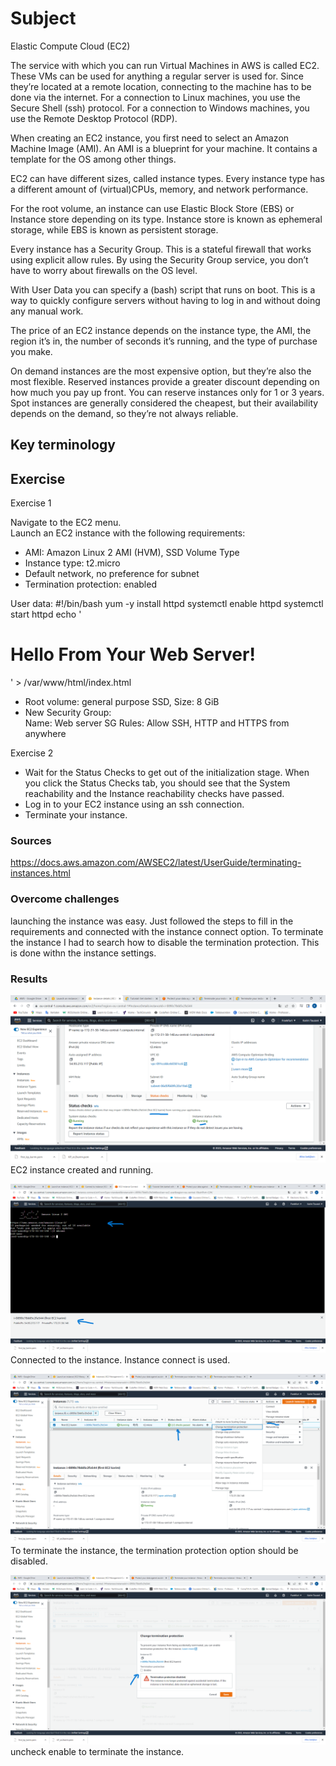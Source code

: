 # Subject
Elastic Compute Cloud (EC2)  

The service with which you can run Virtual Machines in AWS is called EC2. These VMs can be used for anything a regular server is used for. Since they’re located at a remote location, connecting to the machine has to be done via the internet. For a connection to Linux machines, you use the Secure Shell (ssh) protocol. For a connection to Windows machines, you use the Remote Desktop Protocol (RDP).  

When creating an EC2 instance, you first need to select an Amazon Machine Image (AMI). An AMI is a blueprint for your machine. It contains a template for the OS among other things.  

EC2 can have different sizes, called instance types. Every instance type has a different amount of (virtual)CPUs, memory, and network performance.  

For the root volume, an instance can use Elastic Block Store (EBS) or Instance store depending on its type. Instance store is known as ephemeral storage, while EBS is known as persistent storage.  

Every instance has a Security Group. This is a stateful firewall that works using explicit allow rules. By using the Security Group service, you don’t have to worry about firewalls on the OS level.  

With User Data you can specify a (bash) script that runs on boot. This is a way to quickly configure servers without having to log in and without doing any manual work.  

The price of an EC2 instance depends on the instance type, the AMI, the region it’s in, the number of seconds it’s running, and the type of purchase you make.  

On demand instances are the most expensive option, but they’re also the most flexible.
Reserved instances provide a greater discount depending on how much you pay up front. You can reserve instances only for 1 or 3 years.
Spot instances are generally considered the cheapest, but their availability depends on the demand, so they’re not always reliable.


## Key terminology


## Exercise
Exercise 1  

Navigate to the EC2 menu.  
Launch an EC2 instance with the following requirements:  
- AMI: Amazon Linux 2 AMI (HVM), SSD Volume Type  
- Instance type: t2.micro  
- Default network, no preference for subnet  
- Termination protection: enabled  

User data:
#!/bin/bash
 yum -y install httpd
systemctl enable httpd
systemctl start httpd
 echo '<html><h1>Hello From Your Web Server!</h1></html>' >   /var/www/html/index.html  

- Root volume: general purpose SSD, Size: 8 GiB  
- New Security Group:  
Name: Web server SG
Rules: Allow SSH, HTTP and HTTPS from anywhere

Exercise 2
- Wait for the Status Checks to get out of the initialization stage. When you click the Status Checks tab, you should see that the System reachability and the Instance reachability checks have passed.  
- Log in to your EC2 instance using an ssh connection.
- Terminate your instance.

### Sources
https://docs.aws.amazon.com/AWSEC2/latest/UserGuide/terminating-instances.html

### Overcome challenges
launching the instance was easy. Just followed the steps to fill in the requirements and connected with the instance connect option. To terminate the instance I had to search how to disable the termination protection. This is done withn the instance settings.

### Results  
![ec2 instance created](https://github.com/Techgrounds-Cloud-9/cloud-9-karimtouzani24/blob/75710020ecafe283afa203a47288555ef39b7ce4/00_includes/AWS/EC2/ec2e1a.png)  
EC2 instance created and running.  

![connected to instance with instance connect](https://github.com/Techgrounds-Cloud-9/cloud-9-karimtouzani24/blob/75710020ecafe283afa203a47288555ef39b7ce4/00_includes/AWS/EC2/ec2e1b.png)  
Connected to the instance. Instance connect is used.  

![change termination protection](https://github.com/Techgrounds-Cloud-9/cloud-9-karimtouzani24/blob/75710020ecafe283afa203a47288555ef39b7ce4/00_includes/AWS/EC2/ec2e1c.png)  
To terminate the instance, the termination protection option should be disabled.  

![uncheck enable](https://github.com/Techgrounds-Cloud-9/cloud-9-karimtouzani24/blob/75710020ecafe283afa203a47288555ef39b7ce4/00_includes/AWS/EC2/ec2e1d.png)  
uncheck enable to terminate the instance.  
